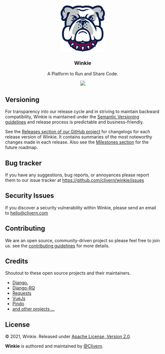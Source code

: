 <p align="center">
    <img alt="Winkie Logo" src="/assets/img/logo.png" height="150" />
    <h3 align="center">Winkie</h3>
    <p align="center">A Platform to Run and Share Code.</p>
    <p align="center">
        <a href="https://github.com/Clivern/Winkie/actions/workflows/ci.yml">
            <img src="https://github.com/Clivern/Winkie/actions/workflows/ci.yml/badge.svg"/>
        </a>
    </p>
</p>


## Versioning

For transparency into our release cycle and in striving to maintain backward compatibility, Winkie is maintained under the [Semantic Versioning guidelines](https://semver.org/) and release process is predictable and business-friendly.

See the [Releases section of our GitHub project](https://github.com/clivern/winkie/releases) for changelogs for each release version of Winkie. It contains summaries of the most noteworthy changes made in each release. Also see the [Milestones section](https://github.com/clivern/winkie/milestones) for the future roadmap.

## Bug tracker

If you have any suggestions, bug reports, or annoyances please report them to our issue tracker at https://github.com/clivern/winkie/issues


## Security Issues

If you discover a security vulnerability within Winkie, please send an email to [hello@clivern.com](mailto:hello@clivern.com)


## Contributing

We are an open source, community-driven project so please feel free to join us. see the [contributing guidelines](CONTRIBUTING.md) for more details.


## Credits

Shoutout to these open source projects and their maintainers.

- [Django.](https://www.djangoproject.com/)
- [Django-RQ](https://github.com/rq/django-rq)
- [Requests](https://github.com/psf/requests)
- [VueJs](https://github.com/vuejs/vue)
- [Pindo](https://github.com/Clivern/Pindo)
- [and other projects ...](requirements.txt)


## License

© 2021, Winkie. Released under [Apache License, Version 2.0](https://www.apache.org/licenses/LICENSE-2.0).

**Winkie** is authored and maintained by [@Clivern](https://github.com/clivern).
